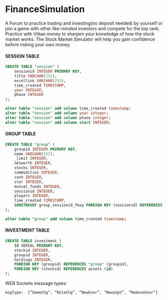 # FinanceSimulation
A Forum to practice trading and investing(no deposit needed) by yourself or join a game with other  like-minded investors and compete for the top rank. Practice with Vittae money to sharpen your knowledge of how the stock market  works. The Stock Market Simulator will help you gain confidence before risking your own money.

<h4>SESSION TABLE</h4>

```sql
CREATE TABLE "session" (
    sessionid INTEGER PRIMARY KEY,
    title VARCHAR(255),
    excellink VARCHAR(255),
    time_created TIMESTAMP,
    year INTEGER,
    phase INTEGER
);
```
```sql
alter table "session" add column time_created timestamp;
alter table "session" add column year integer;
alter table "session" add column phase integer;
alter table "session" add column start INTEGER;
```
<h4>GROUP TABLE</h4>

```sql
CREATE TABLE "group" (
    groupid INTEGER PRIMARY KEY,
    name VARCHAR(255),
    _limit INTEGER,
    networth INTEGER,
    stocks INTEGER,
    commodities INTEGER,
    cash INTEGER,
    star INTEGER,
    mutual_funds INTEGER,
    sessionid INTEGER,
    players INTEGER,
    time_created TIMESTAMP,
    CONSTRAINT group_sessionid_fkey FOREIGN KEY (sessionid) REFERENCES "session"(sessionid)
);
```
```sql
alter table "group" add column time_created timestamp;
```
<h4>INVESTMENT TABLE</h4>

```sql
CREATE TABLE investment (
    Id SERIAL PRIMARY KEY,
    stockid INTEGER,
    groupid INTEGER,
    holdings INTEGER,
    FOREIGN KEY (groupid) REFERENCES "group" (groupid),
    FOREIGN KEY (stockid) REFERENCES assets (id)
);
```
WEB Sockets message types:
```python
msgType:  {“GameChg”, “RoleChg”, “NewUser”, ”NewsUpt”, ”RemoveUser”}
```

